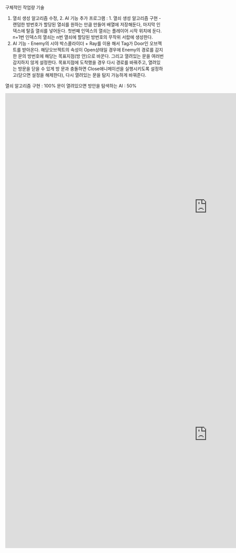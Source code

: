 

구체적인 작업량 기술
1. 열쇠 생성 알고리즘 수정, 2. AI 기능 추가
프로그램 : 1. 열쇠 생성 알고리즘 구현 - 랜덤한 방번호가 할당된 열쇠를 원하는 만큼 만들어 배열에 저장해둔다, 마지막 인덱스에 탈출 열쇠를 넣어둔다. 첫번째 인덱스의 열쇠는 플레이어 시작 위치에 둔다. n+1번 인덱스의 열쇠는 n번 열쇠에 할당된 방번호의 무작위 서랍에 생성한다. 
2. AI 기능 - Enemy의 시야 박스콜라이더 + Ray를 이용 해서 Tag가 Door인 오브젝트를 받아온다. 해당오브젝트의 속성이 Open상태일 경우에 Enemy의 경로를 감지한 문의 방번호에 해당는 목표지점(방 안)으로 바꾼다. 그리고 열려있는 문을 여러번 감지하지 않게 설정한다. 목표지점에 도착했을 경우 다시 경로를 바꿔주고, 열려있는 방문을 닫을 수 있게 방 문과 충돌하면 Close애니메이션을 실행시키도록 설정하고(닫으면 설정을 해제한다), 다시 열려있는 문을 탐지 가능하게 바꿔준다. 


열쇠 알고리즘 구현 : 100%
문이 열려있으면 방안을 탐색하는 AI : 50%

<iframe width="1280" height="720" src="https://www.youtube.com/embed/8U8vgX3YzRs" title="YouTube video player" frameborder="0" allow="accelerometer; autoplay; clipboard-write; encrypted-media; gyroscope; picture-in-picture" allowfullscreen></iframe>

<iframe width="1280" height="720" src="https://www.youtube.com/embed/j8bOAIcQAxY" title="YouTube video player" frameborder="0" allow="accelerometer; autoplay; clipboard-write; encrypted-media; gyroscope; picture-in-picture" allowfullscreen></iframe>
